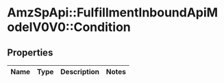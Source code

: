 # AmzSpApi::FulfillmentInboundApiModelV0V0::Condition

## Properties
Name | Type | Description | Notes
------------ | ------------- | ------------- | -------------

